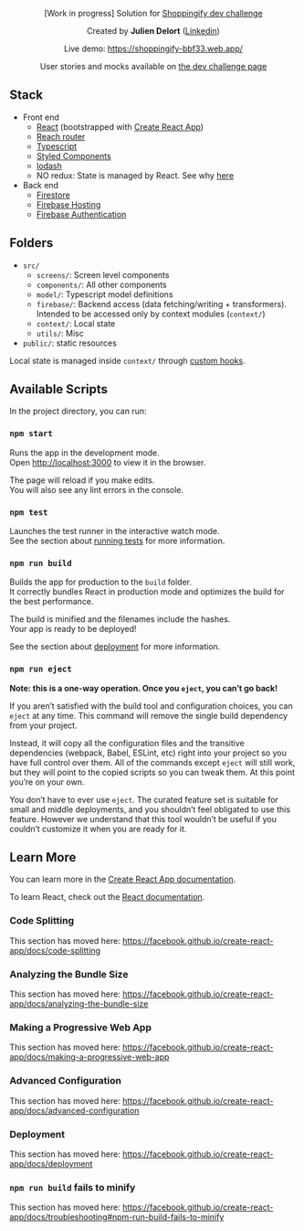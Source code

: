<div align="center">

[Work in progress] Solution for [Shoppingify dev challenge](https://devchallenges.io/challenges/mGd5VpbO4JnzU6I9l96x)

Created by **Julien Delort** (<a href="https://www.linkedin.com/in/juliendelort/" target="_blank">Linkedin</a>)


Live demo: https://shoppingify-bbf33.web.app/

User stories and mocks available on [the dev challenge page](https://devchallenges.io/challenges/mGd5VpbO4JnzU6I9l96x)
</div>


## Stack

* Front end
    * [React](https://reactjs.org/) (bootstrapped with [Create React App](https://github.com/facebook/create-react-app))
    * [Reach router](https://github.com/reach/router)
    * [Typescript](https://www.typescriptlang.org/)
    * [Styled Components](https://styled-components.com/)
    * [lodash](https://lodash.com/)
    * NO redux: State is managed by React. See why [here](https://kentcdodds.com/blog/application-state-management-with-react)
* Back end
    * [Firestore](https://firebase.google.com/products/firestore)
    * [Firebase Hosting](https://firebase.google.com/products/hosting)
    * [Firebase Authentication](https://firebase.google.com/products/auth)

## Folders

* `src/`
    * `screens/`: Screen level components
    * `components/`: All other components
    * `model/`: Typescript model definitions
    * `firebase/`: Backend access (data fetching/writing + transformers). Intended to be accessed only by context modules (`context/`)
    * `context/`: Local state
    * `utils/`: Misc
*  `public/`: static resources 

Local state is managed inside `context/` through [custom hooks](https://reactjs.org/docs/hooks-custom.html#extracting-a-custom-hook).

## Available Scripts

In the project directory, you can run:

### `npm start`

Runs the app in the development mode.<br />
Open [http://localhost:3000](http://localhost:3000) to view it in the browser.

The page will reload if you make edits.<br />
You will also see any lint errors in the console.

### `npm test`

Launches the test runner in the interactive watch mode.<br />
See the section about [running tests](https://facebook.github.io/create-react-app/docs/running-tests) for more information.

### `npm run build`

Builds the app for production to the `build` folder.<br />
It correctly bundles React in production mode and optimizes the build for the best performance.

The build is minified and the filenames include the hashes.<br />
Your app is ready to be deployed!

See the section about [deployment](https://facebook.github.io/create-react-app/docs/deployment) for more information.

### `npm run eject`

**Note: this is a one-way operation. Once you `eject`, you can’t go back!**

If you aren’t satisfied with the build tool and configuration choices, you can `eject` at any time. This command will remove the single build dependency from your project.

Instead, it will copy all the configuration files and the transitive dependencies (webpack, Babel, ESLint, etc) right into your project so you have full control over them. All of the commands except `eject` will still work, but they will point to the copied scripts so you can tweak them. At this point you’re on your own.

You don’t have to ever use `eject`. The curated feature set is suitable for small and middle deployments, and you shouldn’t feel obligated to use this feature. However we understand that this tool wouldn’t be useful if you couldn’t customize it when you are ready for it.

## Learn More

You can learn more in the [Create React App documentation](https://facebook.github.io/create-react-app/docs/getting-started).

To learn React, check out the [React documentation](https://reactjs.org/).

### Code Splitting

This section has moved here: https://facebook.github.io/create-react-app/docs/code-splitting

### Analyzing the Bundle Size

This section has moved here: https://facebook.github.io/create-react-app/docs/analyzing-the-bundle-size

### Making a Progressive Web App

This section has moved here: https://facebook.github.io/create-react-app/docs/making-a-progressive-web-app

### Advanced Configuration

This section has moved here: https://facebook.github.io/create-react-app/docs/advanced-configuration

### Deployment

This section has moved here: https://facebook.github.io/create-react-app/docs/deployment

### `npm run build` fails to minify

This section has moved here: https://facebook.github.io/create-react-app/docs/troubleshooting#npm-run-build-fails-to-minify
